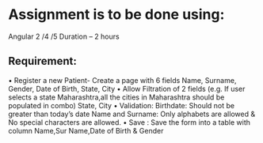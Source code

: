 # Assignment is to be done using:

Angular 2 /4 /5
Duration – 2 hours

## Requirement:

• Register a new Patient- Create a page with 6 fields
      Name, Surname, Gender, Date of Birth, State, City
• Allow Filtration of 2 fields (e.g. If user selects a state Maharashtra,all the cities in Maharashtra should be populated in <City> combo)
   State, City
• Validation:
    Birthdate: Should not be greater than today’s date
    Name and Surname: Only alphabets are allowed & No special characters are allowed.
• Save : 
    Save the form into a table with column Name,Sur Name,Date of Birth & Gender